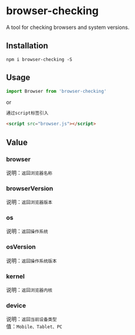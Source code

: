 # browser-checking
A tool for checking browsers and system versions.

## Installation
```shell
npm i browser-checking -S
```

## Usage
```javascript
import Browser from 'browser-checking'
```
or

```html
通过script标签引入

<script src="browser.js"></script>
```

## Value

### browser

说明：`返回浏览器名称`

### browserVersion

说明：`返回浏览器版本`

### os

说明：`返回操作系统`

### osVersion

说明：`返回操作系统版本`

### kernel

说明：`返回浏览器内核`

### device

说明：`返回当前设备类型`
<br/>
值：`Mobile、Tablet、PC`
